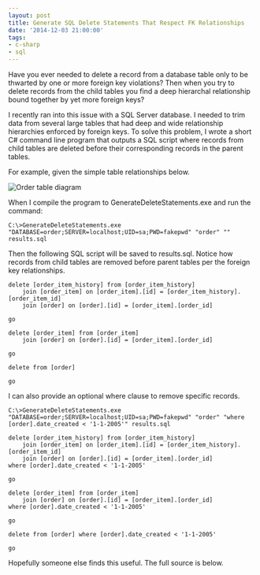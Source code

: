 ```yaml
---
layout: post
title: Generate SQL Delete Statements That Respect FK Relationships
date: '2014-12-03 21:00:00'
tags:
- c-sharp
- sql
---
```


Have you ever needed to delete a record from a database table only to be thwarted by one or more foreign key violations? Then when you try to delete records from the child tables you find a deep hierarchal relationship bound together by yet more foreign keys?

I recently ran into this issue with a SQL Server database. I needed to trim data from several large tables that had deep and wide relationship hierarchies enforced by foreign keys. To solve this problem, I wrote a short C# command line program that outputs a SQL script where records from child tables are deleted before their corresponding records in the parent tables.

For example, given the simple table relationships below.

![Order table diagram](/images/order_table_diagram.png)

When I compile the program to GenerateDeleteStatements.exe and run the command:

```
C:\>GenerateDeleteStatements.exe "DATABASE=order;SERVER=localhost;UID=sa;PWD=fakepwd" "order" "" results.sql
```

Then the following SQL script will be saved to results.sql. Notice how records from child tables are removed before parent tables per the foreign key relationships.

```
delete [order_item_history] from [order_item_history]
	join [order_item] on [order_item].[id] = [order_item_history].[order_item_id]
	join [order] on [order].[id] = [order_item].[order_id]

go

delete [order_item] from [order_item]
	join [order] on [order].[id] = [order_item].[order_id]

go

delete from [order] 

go
```

I can also provide an optional where clause to remove specific records.

```
C:\>GenerateDeleteStatements.exe "DATABASE=order;SERVER=localhost;UID=sa;PWD=fakepwd" "order" "where [order].date_created < '1-1-2005'" results.sql
```

```
delete [order_item_history] from [order_item_history]
	join [order_item] on [order_item].[id] = [order_item_history].[order_item_id]
	join [order] on [order].[id] = [order_item].[order_id]
where [order].date_created < '1-1-2005'

go

delete [order_item] from [order_item]
	join [order] on [order].[id] = [order_item].[order_id]
where [order].date_created < '1-1-2005'

go

delete from [order] where [order].date_created < '1-1-2005'

go
```

Hopefully someone else finds this useful. The full source is below.

<script src="https://gist.github.com/joebuschmann/7c6f98c133aa15bd6fb8.js"></script>
